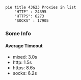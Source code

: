
```mermaid
pie title 43623 Proxies in list
    "HTTP" : 24395
    "HTTPS": 6273
    "SOCKS" : 17905
```

### Some Info
#### Average Timeout

- mixed: 3.0s
- http: 1.5s
- https: 8.6s
- socks: 6.2s